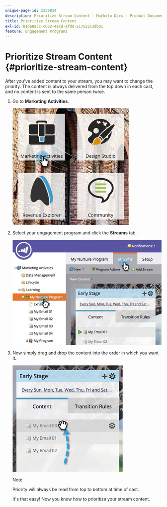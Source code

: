 ```yaml
---
unique-page-id: 2359834
description: Prioritize Stream Content - Marketo Docs - Product Documentation
title: Prioritize Stream Content
exl-id: 81de8a3c-c002-4ecd-afdd-217522c3db01
feature: Engagement Programs
---
```

# Prioritize Stream Content {#prioritize-stream-content}

After you've added content to your stream, you may want to change the priority. The content is always delivered from the top down in each cast, and no content is sent to the same person twice.

1. Go to **Marketing Activities**.

   ![](assets/ma.png)

1. Select your engagement program and click the **Streams** tab.

   ![](assets/cloneasteam-1.jpg)

1. Now simply drag and drop the content into the order in which you want it.

   ![](assets/image2014-9-15-17-3a5-3a45.png)

   >[!NOTE]
   >
   >Priority will always be read from top to bottom at time of cast.

   It's that easy! Now you know how to prioritize your stream content.

